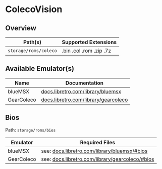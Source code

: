 # ColecoVision

## Overview

| Path(s) | Supported Extensions |
| --- | --- |
| `storage/roms/coleco` | .bin .col .rom .zip .7z |

## Available Emulator(s)

| Name | Documentation |
| --- | --- |
| blueMSX | [docs.libretro.com/library/bluemsx](https://docs.libretro.com/library/bluemsx/) |
| GearColeco | [docs.libretro.com/library/gearcoleco](https://docs.libretro.com/library/gearcoleco/) |

## Bios

Path: `storage/roms/bios`

| Emulator | Required Files | 
| --- | --- |
| blueMSX | see: [docs.libretro.com/library/bluemsx/#bios](https://docs.libretro.com/library/bluemsx/#bios) |
| GearColeco | see: [docs.libretro.com/library/gearcoleco/#bios](https://docs.libretro.com/library/gearcoleco/#bios) | 